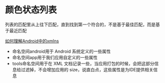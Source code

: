 # 颜色状态列表

列表的匹配里从上往下匹配，直到找到第一个符合的，不是基于最佳匹配，而是基于最近匹配

[如何理解Android中的xmlns](https://www.jianshu.com/p/6fcaffaeffd2)

+ 命名空间android用于 Android 系统定义的一些属性
+ 命名空间app用于我们应用自定义的一些属性
+ tools命名空间用于在 XML 文档记录一些，当应用打包的时候，会把这部分信息给过滤掉，不会增加应用的 size，说直白点，这些属性是为IDE提供相关信息